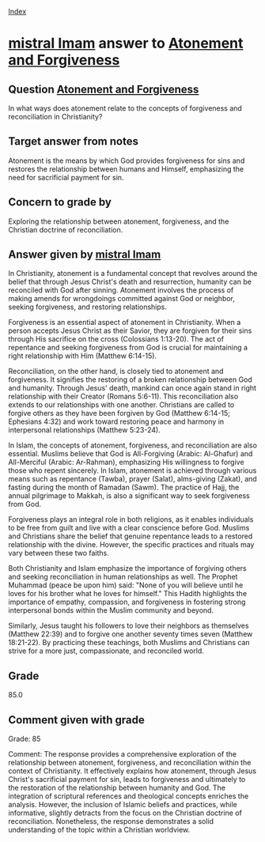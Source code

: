 
[Index](../../index.md)
# [mistral Imam](../../answering_models/mistral_Imam.md) answer to [Atonement and Forgiveness](../../questions/Atonement_and_Forgiveness.md)

## Question [Atonement and Forgiveness](../../questions/Atonement_and_Forgiveness.md)
In what ways does atonement relate to the concepts of forgiveness and reconciliation in Christianity?

## Target answer from notes
Atonement is the means by which God provides forgiveness for sins and restores the relationship between humans and Himself, emphasizing the need for sacrificial payment for sin.

## Concern to grade by
Exploring the relationship between atonement, forgiveness, and the Christian doctrine of reconciliation.

## Answer given by [mistral Imam](../../answering_models/mistral_Imam.md)
 In Christianity, atonement is a fundamental concept that revolves around the belief that through Jesus Christ's death and resurrection, humanity can be reconciled with God after sinning. Atonement involves the process of making amends for wrongdoings committed against God or neighbor, seeking forgiveness, and restoring relationships.

Forgiveness is an essential aspect of atonement in Christianity. When a person accepts Jesus Christ as their Savior, they are forgiven for their sins through His sacrifice on the cross (Colossians 1:13-20). The act of repentance and seeking forgiveness from God is crucial for maintaining a right relationship with Him (Matthew 6:14-15).

Reconciliation, on the other hand, is closely tied to atonement and forgiveness. It signifies the restoring of a broken relationship between God and humanity. Through Jesus' death, mankind can once again stand in right relationship with their Creator (Romans 5:6-11). This reconciliation also extends to our relationships with one another. Christians are called to forgive others as they have been forgiven by God (Matthew 6:14-15; Ephesians 4:32) and work toward restoring peace and harmony in interpersonal relationships (Matthew 5:23-24).

In Islam, the concepts of atonement, forgiveness, and reconciliation are also essential. Muslims believe that God is All-Forgiving (Arabic: Al-Ghafur) and All-Merciful (Arabic: Ar-Rahman), emphasizing His willingness to forgive those who repent sincerely. In Islam, atonement is achieved through various means such as repentance (Tawba), prayer (Salat), alms-giving (Zakat), and fasting during the month of Ramadan (Sawm). The practice of Hajj, the annual pilgrimage to Makkah, is also a significant way to seek forgiveness from God.

Forgiveness plays an integral role in both religions, as it enables individuals to be free from guilt and live with a clear conscience before God. Muslims and Christians share the belief that genuine repentance leads to a restored relationship with the divine. However, the specific practices and rituals may vary between these two faiths.

Both Christianity and Islam emphasize the importance of forgiving others and seeking reconciliation in human relationships as well. The Prophet Muhammad (peace be upon him) said: "None of you will believe until he loves for his brother what he loves for himself." This Hadith highlights the importance of empathy, compassion, and forgiveness in fostering strong interpersonal bonds within the Muslim community and beyond.

Similarly, Jesus taught his followers to love their neighbors as themselves (Matthew 22:39) and to forgive one another seventy times seven (Matthew 18:21-22). By practicing these teachings, both Muslims and Christians can strive for a more just, compassionate, and reconciled world.

## Grade
85.0

## Comment given with grade
Grade: 85

Comment: The response provides a comprehensive exploration of the relationship between atonement, forgiveness, and reconciliation within the context of Christianity. It effectively explains how atonement, through Jesus Christ's sacrificial payment for sin, leads to forgiveness and ultimately to the restoration of the relationship between humanity and God. The integration of scriptural references and theological concepts enriches the analysis. However, the inclusion of Islamic beliefs and practices, while informative, slightly detracts from the focus on the Christian doctrine of reconciliation. Nonetheless, the response demonstrates a solid understanding of the topic within a Christian worldview.
